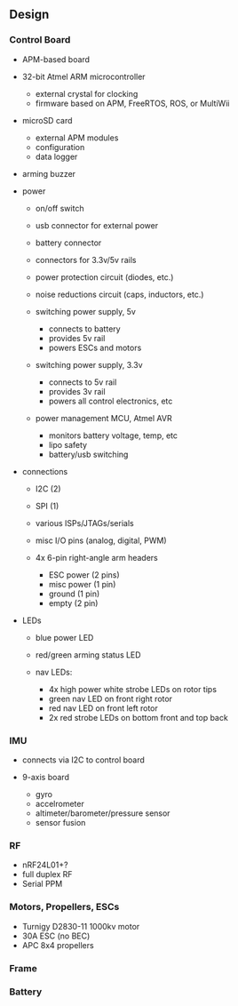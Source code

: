 ## Design
### Control Board
- APM-based board

- 32-bit Atmel ARM microcontroller
    - external crystal for clocking
    - firmware based on APM, FreeRTOS, ROS, or MultiWii

- microSD card
    - external APM modules
    - configuration
    - data logger

- arming buzzer

- power
    - on/off switch
    - usb connector for external power
    - battery connector
    - connectors for 3.3v/5v rails
    - power protection circuit (diodes, etc.)
    - noise reductions circuit (caps, inductors, etc.)

    - switching power supply, 5v
        - connects to battery
        - provides 5v rail
        - powers ESCs and motors
    
    - switching power supply, 3.3v
        - connects to 5v rail
        - provides 3v rail
        - powers all control electronics, etc

    - power management MCU, Atmel AVR
        - monitors battery voltage, temp, etc
        - lipo safety
        - battery/usb switching

- connections
    - I2C (2)
    - SPI (1)
    - various ISPs/JTAGs/serials
    - misc I/O pins (analog, digital, PWM)

    - 4x 6-pin right-angle arm headers
        - ESC power (2 pins)
        - misc power (1 pin)
        - ground (1 pin)
        - empty (2 pin)

- LEDs
    - blue power LED
    - red/green arming status LED

    - nav LEDs:
        - 4x high power white strobe LEDs on rotor tips
        - green nav LED on front right rotor
        - red nav LED on front left rotor
        - 2x red strobe LEDs on bottom front and top back

### IMU
- connects via I2C to control board

- 9-axis board
    - gyro
    - accelrometer
    - altimeter/barometer/pressure sensor
    - sensor fusion

### RF
- nRF24L01+?
- full duplex RF
- Serial PPM

### Motors, Propellers, ESCs
- Turnigy D2830-11 1000kv motor
- 30A ESC (no BEC)
- APC 8x4 propellers

### Frame

### Battery